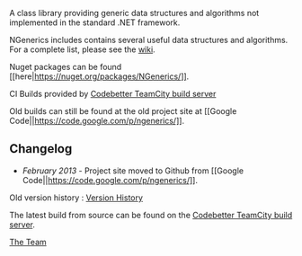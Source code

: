 A class library providing generic data structures and algorithms not
implemented in the standard .NET framework.

NGenerics includes contains several useful data structures and
algorithms.  For a complete list, please see the
[wiki](https://github.com/ngenerics/ngenerics/wiki).

Nuget packages can be found [[here|https://nuget.org/packages/NGenerics/]].

CI Builds provided by [Codebetter TeamCity build server](http://teamcity.codebetter.com)

Old builds can still be found at the old project site at [[Google Code||https://code.google.com/p/ngenerics/]].

Changelog
---------

* _February 2013_ - Project site moved to Github from [[Google Code||https://code.google.com/p/ngenerics/]]. 

Old version history : [Version History](https://github.com/ngenerics/ngenerics/wiki/VersionHistory)

The latest build from source can be found on the
[Codebetter TeamCity build server](http://teamcity.codebetter.com).

[The Team](https://github.com/ngenerics/ngenerics/wiki/Team)
